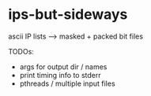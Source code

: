 # ips-but-sideways

ascii IP lists --> masked + packed bit files

TODOs:
- args for output dir / names
- print timing info to stderr
- pthreads / multiple input files
